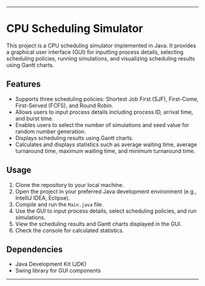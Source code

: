 
---

# CPU Scheduling Simulator

This project is a CPU scheduling simulator implemented in Java. It provides a graphical user interface (GUI) for inputting process details, selecting scheduling policies, running simulations, and visualizing scheduling results using Gantt charts.

## Features

- Supports three scheduling policies: Shortest Job First (SJF), First-Come, First-Served (FCFS), and Round Robin.
- Allows users to input process details including process ID, arrival time, and burst time.
- Enables users to select the number of simulations and seed value for random number generation.
- Displays scheduling results using Gantt charts.
- Calculates and displays statistics such as average waiting time, average turnaround time, maximum waiting time, and minimum turnaround time.

## Usage

1. Clone the repository to your local machine.
2. Open the project in your preferred Java development environment (e.g., IntelliJ IDEA, Eclipse).
3. Compile and run the `Main.java` file.
4. Use the GUI to input process details, select scheduling policies, and run simulations.
5. View the scheduling results and Gantt charts displayed in the GUI.
6. Check the console for calculated statistics.

## Dependencies

- Java Development Kit (JDK)
- Swing library for GUI components




---

